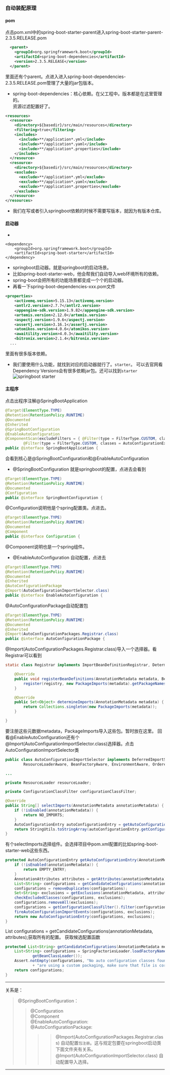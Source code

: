 ### 自动装配原理
#### pom
点击pom.xml中的spring-boot-starter-parent进入spring-boot-starter-parent-2.3.5.RELEASE.pom
```xml
  <parent>
    <groupId>org.springframework.boot</groupId>
    <artifactId>spring-boot-dependencies</artifactId>
    <version>2.3.5.RELEASE</version>
  </parent>
```
里面还有个parent。点进入进入spring-boot-dependencies-2.3.5.RELEASE.pom管理了大量的jar包版本。
- spring-boot-dependencies：核心依赖。在父工程中。版本都是在这里管理的。  
资源过滤配置好了。
```xml
<resources>
  <resource>
    <directory>${basedir}/src/main/resources</directory>
    <filtering>true</filtering>
    <includes>
      <include>**/application*.yml</include>
      <include>**/application*.yaml</include>
      <include>**/application*.properties</include>
    </includes>
  </resource>
  <resource>
    <directory>${basedir}/src/main/resources</directory>
    <excludes>
      <exclude>**/application*.yml</exclude>
      <exclude>**/application*.yaml</exclude>
      <exclude>**/application*.properties</exclude>
    </excludes>
  </resource>
</resources>
```
- 我们在写或者引入springboot依赖的时候不需要写版本，就因为有版本仓库。

#### 启动器
- 
```shell
<dependency>
    <groupId>org.springframework.boot</groupId>
    <artifactId>spring-boot-starter</artifactId>
</dependency>
```
- springboot启动器。就是springboot的启动场景。
- 比如spring-boot-starter-web，他会帮我们自动导入web环境所有的依赖。
- spring-boot会把所有的功能场景都变成一个个的启动器。
- 再看一下spring-boot-dependencies-xxx.pom文件
```xml
<properties>
    <activemq.version>5.15.13</activemq.version>
    <antlr2.version>2.7.7</antlr2.version>
    <appengine-sdk.version>1.9.82</appengine-sdk.version>
    <artemis.version>2.12.0</artemis.version>
    <aspectj.version>1.9.6</aspectj.version>
    <assertj.version>3.16.1</assertj.version>
    <atomikos.version>4.0.6</atomikos.version>
    <awaitility.version>4.0.3</awaitility.version>
    <bitronix.version>2.1.4</bitronix.version>
  ...
```
里面有很多版本依赖。  

- 我们要使用什么功能，就找到对应的启动器就行了。`starter`。
可以去官网看Dependency Versions会有很多依赖jar包。还可以找到`starter`
![][springboot-starter]

#### 主程序  

点击出程序注解@SpringBootApplication
```java
@Target(ElementType.TYPE)
@Retention(RetentionPolicy.RUNTIME)
@Documented
@Inherited
@SpringBootConfiguration
@EnableAutoConfiguration
@ComponentScan(excludeFilters = { @Filter(type = FilterType.CUSTOM, classes = TypeExcludeFilter.class),
		@Filter(type = FilterType.CUSTOM, classes = AutoConfigurationExcludeFilter.class) })
public @interface SpringBootApplication {
```
会看到核心是@SpringBootConfiguration和@EnableAutoConfiguration

- @SpringBootConfiguration 就是springboot的配置，点进去会看到
``` java
@Target(ElementType.TYPE)
@Retention(RetentionPolicy.RUNTIME)
@Documented
@Configuration
public @interface SpringBootConfiguration {
```
@Configuration说明他是个spring配置类。点进去。
```java
@Target(ElementType.TYPE)
@Retention(RetentionPolicy.RUNTIME)
@Documented
@Component
public @interface Configuration {
```
@Component说明也是一个spring组件。

- @EnableAutoConfiguration 自动配置，点进去
```java
@Target(ElementType.TYPE)
@Retention(RetentionPolicy.RUNTIME)
@Documented
@Inherited
@AutoConfigurationPackage
@Import(AutoConfigurationImportSelector.class)
public @interface EnableAutoConfiguration {
```
@AutoConfigurationPackage自动配置包
```java
@Target(ElementType.TYPE)
@Retention(RetentionPolicy.RUNTIME)
@Documented
@Inherited
@Import(AutoConfigurationPackages.Registrar.class)
public @interface AutoConfigurationPackage {
```
@Import(AutoConfigurationPackages.Registrar.class)导入一个选择器。看Registrar可以看到
```java
static class Registrar implements ImportBeanDefinitionRegistrar, DeterminableImports {

	@Override
	public void registerBeanDefinitions(AnnotationMetadata metadata, BeanDefinitionRegistry registry) {
		register(registry, new PackageImports(metadata).getPackageNames().toArray(new String[0]));
	}

	@Override
	public Set<Object> determineImports(AnnotationMetadata metadata) {
		return Collections.singleton(new PackageImports(metadata));
	}

}
```
要注册这些元数据metadata，PackageImports导入这些包。暂时放在这里。
回看@EnableAutoConfiguration还有个@Import(AutoConfigurationImportSelector.class)选择器。点击AutoConfigurationImportSelector类  
```java
public class AutoConfigurationImportSelector implements DeferredImportSelector, BeanClassLoaderAware,
		ResourceLoaderAware, BeanFactoryAware, EnvironmentAware, Ordered {

...

private ResourceLoader resourceLoader;

private ConfigurationClassFilter configurationClassFilter;

@Override
public String[] selectImports(AnnotationMetadata annotationMetadata) {
	if (!isEnabled(annotationMetadata)) {
		return NO_IMPORTS;
	}
	AutoConfigurationEntry autoConfigurationEntry = getAutoConfigurationEntry(annotationMetadata);
	return StringUtils.toStringArray(autoConfigurationEntry.getConfigurations());
}
```
有个selectImports选择组件。会选择项目中pom.xml配置的比如spring-boot-starter-web这些东西。

```java
protected AutoConfigurationEntry getAutoConfigurationEntry(AnnotationMetadata annotationMetadata) {
	if (!isEnabled(annotationMetadata)) {
		return EMPTY_ENTRY;
	}
	AnnotationAttributes attributes = getAttributes(annotationMetadata);
	List<String> configurations = getCandidateConfigurations(annotationMetadata, attributes);
	configurations = removeDuplicates(configurations);
	Set<String> exclusions = getExclusions(annotationMetadata, attributes);
	checkExcludedClasses(configurations, exclusions);
	configurations.removeAll(exclusions);
	configurations = getConfigurationClassFilter().filter(configurations);
	fireAutoConfigurationImportEvents(configurations, exclusions);
	return new AutoConfigurationEntry(configurations, exclusions);
}
```
List<String> configurations = getCandidateConfigurations(annotationMetadata, attributes);获取所有的配置。
获取候选配置函数
```java
protected List<String> getCandidateConfigurations(AnnotationMetadata metadata, AnnotationAttributes attributes) {
	List<String> configurations = SpringFactoriesLoader.loadFactoryNames(getSpringFactoriesLoaderFactoryClass(),
			getBeanClassLoader());
	Assert.notEmpty(configurations, "No auto configuration classes found in META-INF/spring.factories. If you "
			+ "are using a custom packaging, make sure that file is correct.");
	return configurations;
}
```

---

关系是：
>@SpringBootConfiguration：  
>>@Configuration  
>>@Component  
>@EnableAutoConfiguration:  
>>@AutoConfigurationPackage:  
>>>>@Import(AutoConfigurationPackages.Registrar.class) 自动配置`包注册`。这与规定包要在springboot启动类下面文件夹有关系。  
>>>>@Import(AutoConfigurationImportSelector.class) 自动配置导入选择。  

---

[springboot-starter]:/image/springboot-starter.jpg "springboot starter"
